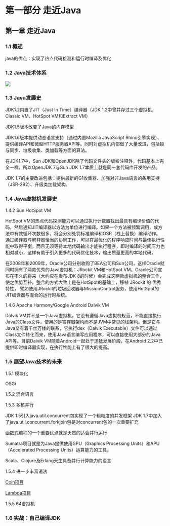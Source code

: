 # 第一部分 走近Java
## 第一章 走近Java
### 1.1 概述
java的优点：实现了热点代码检测和运行时编译及优化

### 1.2 Java技术体系
![](../../static/java.jpeg)


### 1.3 Java发展史
JDK1.2内置了JIT（Just In Time）编译器（JDK 1.2中曾并存过三个虚拟机，Classic VM、HotSpot VM和Extract VM）

JDK1.5版本改变了Java的内存模型

JDK1.6版本提供动态语言支持（通过内置Mozilla JavaScript Rhino引擎实现）、提供编译API和微型HTTP服务器API等。同时对虚拟机内部做了大量改进，包括锁与同步、垃圾收集、类加载等方面的算法。

在JDK1.7中，Sun JDK和OpenJDK除了代码文件头的版权注释外，代码基本上完全一样，所以OpenJDK 7与Sun JDK 1.7本质上就是同一套代码库开发的产品。

JDK 1.7的主要改进包括：提供最新的G1收集器、加强对非Java语言的条用支持（JSR-292）、升级类加载架构。

### 1.4 Java虚拟机发展史

1.4.2 Sun HotSpot VM

HotSpot VM的热点代码探测能力可以通过执行计数器找出最具有编译价值的代码，然后通知JIT编译器以方法为单位进行编译。如果一个方法被频繁调用，或方法中有效循环次数很多，将会分别处罚标准编译和OSR（栈上替换）编译动作。通过编译器与解释器恰当的协同工作，可以在最优化的程序响应时间与最佳执行性能中取得平衡，而且无须等待本地代码输出才能执行程序，即时编译的时间压力也相对减小，这样有助于引入更多的代码优化技术，输出质量更高的本地代码。

在2008年和2009年，Oracle公司分别收购了BEA公司和Sun公司，这样Oracle就同时拥有了两款优秀的Java虚拟机：JRockit VM和HotSpot VM。Oracle公司宣布在不久的将来（大约应在发布JDK 8的时候）会完成这两款虚拟机的整合工作，使之优势互补。整合的方式大致上是在HotSpot的基础上，移植 JRockit 的 优秀 特性， 譬如使用JRockit的垃圾回收器与MissionControl服务，使用HotSpot的JIT编译器与混合的运行时系统。

1.4.6 Apache Harmony/Google Android Dalvik VM

Dalvik VM并不是一个Java虚拟机，它没有遵循Java虚拟机规范，不能直接执行Java的Class文件，使用的是寄存器架构而不是JVM中常见的栈架构。但是它与Java又有着千丝万缕的联系，它执行dex（Dalvik Executable）文件可以通过Class文件转化而来，使用Java语言编写应用程序，可以直接使用大部分的Java API等。目前Dalvik VM随着Android一起处于迅猛发展阶段，在Android 2.2中已提供即时编译器实现，在执行性能上有了很大的提高。

### 1.5 展望Java技术的未来
1.5.1 模块化

OSGi

1.5.2 混合语言

1.5.3 多核并行

JDK 1.5引入java.util.concurrent包实现了一个粗粒度的并发框架
JDK 1.7中加入了java.util.concurrent.forkjoin包是对concurrent包的一次重要扩充

函数式编程的一个重要优点就是天然的适合并行运行

Sumatra项目就是为Java提供使用GPU（Graphics Processing Units）和APU（Accelerated Processing Units）运算能力的工具。

Scala、Clojure及Erlang天生具备并行计算能力的语言

1.5.4 进一步丰富语法

[Coin项目](http://wikis.sun.com/display/ProjectCoin/Home)

[Lambda项目](http://openjdk.java.net/projects/lambda)

1.5.5 64虚拟机


### 1.6 实战：自己编译JDK


























































